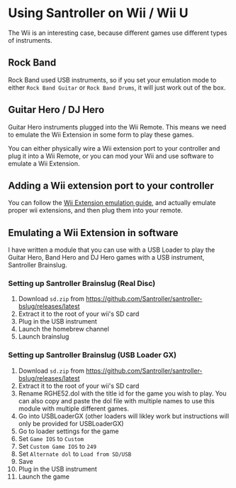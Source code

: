 # Using Santroller on Wii / Wii U
The Wii is an interesting case, because different games use different types of instruments.

## Rock Band
Rock Band used USB instruments, so if you set your emulation mode to either `Rock Band Guitar` or `Rock Band Drums`, it will just work out of the box.

## Guitar Hero / DJ Hero
Guitar Hero instruments plugged into the Wii Remote. This means we need to emulate the Wii Extension in some form to play these games.

You can either physically wire a Wii extension port to your controller and plug it into a Wii Remote, or you can mod your Wii and use software to emulate a Wii Extension.

## Adding a Wii extension port to your controller
You can follow the [Wii Extension emulation guide](https://santroller.tangentmc.net/wiring_guides/wii_output.html), and actually emulate proper wii extensions, and then plug them into your remote.

## Emulating a Wii Extension in software
I have written a module that you can use with a USB Loader to play the Guitar Hero, Band Hero and DJ Hero games with a USB instrument, Santroller Brainslug. 

### Setting up Santroller Brainslug (Real Disc)
1. Download `sd.zip` from https://github.com/Santroller/santroller-bslug/releases/latest
2. Extract it to the root of your wii's SD card
3. Plug in the USB instrument
4. Launch the homebrew channel
5. Launch brainslug


### Setting up Santroller Brainslug (USB Loader GX)
1. Download `sd.zip` from https://github.com/Santroller/santroller-bslug/releases/latest
2. Extract it to the root of your wii's SD card
3. Rename RGHE52.dol with the title id for the game you wish to play. You can also copy and paste the dol file with multiple names to use this module with multiple different games.
4. Go into USBLoaderGX (other loaders will likley work but instructions will only be provided for USBLoaderGX)
5. Go to loader settings for the game
6. Set `Game IOS` to `Custom`
7. Set `Custom Game IOS` to `249`
8. Set `Alternate dol` to `Load from SD/USB`
9. Save
10. Plug in the USB instrument
11. Launch the game
